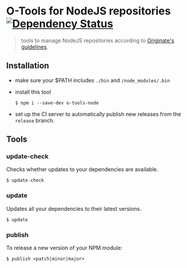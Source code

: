 # O-Tools for NodeJS repositories [![Dependency Status](https://david-dm.org/Originate/o-tools-node.svg)](https://david-dm.org/Originate/o-tools-node)

> tools to manage NodeJS repositories according to
  [Originate's guidelines](https://github.com/Originate/guide/blob/master/node_js.md).



## Installation

* make sure your $PATH includes `./bin` and `/node_modules/.bin`

* install this tool

  ```
  $ npm i --save-dev o-tools-node
  ```

* set up the CI server to automatically publish
  new releases from the `release` branch.


## Tools

### update-check

Checks whether updates to your dependencies are available.

```
$ update-check
```


### update

Updates all your dependencies to their latest versions.

```
$ update
```


### publish

To release a new version of your NPM module:

```
$ publish <patch|minor|major>
```
